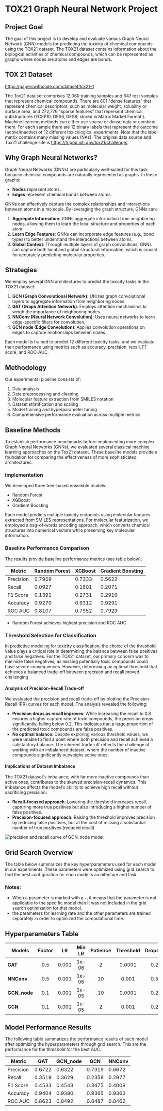 # TOX21 Graph Neural Network Project

## Project Goal
The goal of this project is to develop and evaluate various Graph Neural Network (GNN) models for predicting the toxicity of chemical compounds using the TOX21 dataset. The TOX21 dataset contains information about the biological activities of chemical compounds, which can be represented as graphs where nodes are atoms and edges are bonds.

## TOX 21 Dataset
https://paperswithcode.com/dataset/tox21-1

The Tox21 data set comprises 12,060 training samples and 647 test samples that represent chemical compounds. There are 801 "dense features" that represent chemical descriptors, such as molecular weight, solubility or surface area, and 272,776 "sparse features" that represent chemical substructures (ECFP10, DFS6, DFS8; stored in Matrix Market Format ). Machine learning methods can either use sparse or dense data or combine them. For each sample there are 12 binary labels that represent the outcome (active/inactive) of 12 different toxicological experiments. Note that the label matrix contains many missing values (NAs). The original data source and Tox21 challenge site is https://tripod.nih.gov/tox21/challenge/.

## Why Graph Neural Networks?
Graph Neural Networks (GNNs) are particularly well-suited for this task because chemical compounds are naturally represented as graphs. In these graphs:
- **Nodes** represent atoms.
- **Edges** represent chemical bonds between atoms.

GNNs can effectively capture the complex relationships and interactions between atoms in a molecule. By leveraging the graph structure, GNNs can:
1. **Aggregate Information**: GNNs aggregate information from neighboring nodes, allowing them to learn the local structure and properties of each atom.
2. **Learn Edge Features**: GNNs can incorporate edge features (e.g., bond types) to better understand the interactions between atoms.
3. **Global Context**: Through multiple layers of graph convolutions, GNNs can capture both local and global structural information, which is crucial for accurately predicting molecular properties.

## Strategies
We employ several GNN architectures to predict the toxicity tasks in the TOX21 dataset:
1. **GCN (Graph Convolutional Network)**: Utilizes graph convolutional layers to aggregate information from neighboring nodes.
2. **GAT (Graph Attention Network)**: Employs attention mechanisms to weigh the importance of neighboring nodes.
3. **NNConv (Neural Network Convolution)**: Uses neural networks to learn edge-specific filters for convolution.
4. **GCN node (Edge Convolution)**: Applies convolution operations on edges to capture relationships between nodes.

Each model is trained to predict 12 different toxicity tasks, and we evaluate their performance using metrics such as accuracy, precision, recall, F1 score, and ROC-AUC.

## Methodology

Our experimental pipeline consists of:
1. Data analysis
2. Data preprocessing and cleaning
3. Molecular feature extraction from SMILES notation
4. Dataset stratification and scaling
5. Model training and hyperparameter tuning
6. Comprehensive performance evaluation across multiple metrics

## Baseline Methods

To establish performance benchmarks before implementing more complex Graph Neural Networks (GNNs), we evaluated several classical machine learning approaches on the Tox21 dataset. These baseline models provide a foundation for comparing the effectiveness of more sophisticated architectures.

### Implementation

We developed three tree-based ensemble models:
- Random Forest
- XGBoost
- Gradient Boosting

Each model predicts multiple toxicity endpoints using molecular features extracted from SMILES representations. For molecular featurization, we employed a bag-of-words encoding approach, which converts chemical structures into numerical vectors while preserving key molecular information.

### Baseline Performance Comparison

The results provide baseline performance metrics (see table below).

| Metric      | Random Forest | XGBoost | Gradient Boosting |
|-------------|---------------|---------|-------------------|
| Precision   | 0.7969        | 0.7333  | 0.5622            |
| Recall      | 0.0927        | 0.1801  | 0.2071            |
| F1 Score    | 0.1391        | 0.2731  | 0.2910            |
| Accuracy    | 0.9270        | 0.9312  | 0.9291            |
| ROC AUC     | 0.8107        | 0.7952  | 0.7929            |


- Random Forest achieves highest precision and ROC AUC

### Threshold Selection for Classification

In predictive modeling for toxicity classification, the choice of the threshold value plays a critical role in determining the balance between false positives and false negatives. For the TOX21 dataset, our primary concern was to minimize false negatives, as missing potentially toxic compounds could have severe consequences. However, determining an optimal threshold that achieves a balanced trade-off between precision and recall proved challenging.

#### Analysis of Precision-Recall Trade-off
We evaluated the precision and recall trade-off by plotting the Precision-Recall (PR) curves for each model. The analysis revealed the following:
- **Precision drops as recall improves**: While increasing the recall to 0.8 ensures a higher capture rate of toxic compounds, the precision drops significantly, falling below 0.2. This indicates that a large proportion of the predicted toxic compounds are false positives.
- **No optimal balance**: Despite exploring various threshold values, we were unable to find a point where both precision and recall achieved a satisfactory balance. The inherent trade-off reflects the challenge of working with an imbalanced dataset, where the number of inactive compounds significantly outweighs active ones.

#### Implications of Dataset Imbalance
The TOX21 dataset's imbalance, with far more inactive compounds than active ones, contributes to the skewed precision-recall dynamics. This imbalance affects the model's ability to achieve high recall without sacrificing precision:
- **Recall-focused approach**: Lowering the threshold increases recall, capturing more true positives but also introducing a higher number of false positives.
- **Precision-focused approach**: Raising the threshold improves precision by reducing false positives, but at the cost of missing a substantial number of true positives (reduced recall).

![precision and recall curve of GCN_node model](precision_rcall_curv/GCN_node_tox21.png)

## Grid Search Overview

The table below summarizes the key hyperparameters used for each model in our experiments. These parameters were optimized using grid search to find the best configuration for each model's architecture and task.

### Notes:
- When a parameter is marked with a `-`, it means that the parameter is not applicable to the specific model then it was not included in the grid search optimization for that model.
- the parameters for learning rate and the other parameters are trained separately in order to optimized the computational time.

## Hyperparameters Table

| Models      | Factor |    LR   |  Min LR  | Patience | Threshold | Dropout | Hidden Dim | Num Heads | Num Layers | Edge Hidden |
|-------------|:------:|:-------:|:--------:|:--------:|:---------:|:-------:|:----------:|:---------:|:----------:|:-----------:|
| **GAT**     |   0.5  |  0.001  |  1e-06   |    2     |   0.0001  |   0.2   |     64     |     8     |     4      |      -      |
| **NNConv**  |   0.5  |  0.001  |  1e-06   |   10     |   0.001   |   0.5   |    256     |     2     |     4      |      -      |
| **GCN_node**|   0.1  |  0.001  |  1e-05   |   10     |   0.0001  |   0.2   |    256     |     -     |     3      |      -      |
| **GCN**     |   0.1  |  0.001  |  1e-05   |    2     |   0.001   |   0.2   |    256     |     -     |     3      |     16      |


## Model Performance Results

The following table summarizes the performance results of each model after optimizing the hyperparameters through grid search. This are the performance for the threshold for the best AUC.


| Metric      | GAT    | GCN_node | GCN    | NNConv |
|-------------|--------|----------|--------|--------|
| Precision   | 0.6722 | 0.6322   | 0.7319 | 0.6672 |
| Recall      | 0.3519 | 0.3629   | 0.2358 | 0.2977 |
| F1 Score    | 0.4533 | 0.4543   | 0.3475 | 0.4009 |
| Accuracy    | 0.9404 | 0.9380   | 0.9365 | 0.9363 |
| ROC AUC     | 0.8623 | 0.8492   | 0.8487 | 0.8462 |
